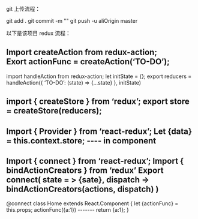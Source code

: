 git 上传流程：

git add .
git commit -m "<commit>"
git push -u aliOrigin master 
 
 以下是该项目 redux 流程：

 Import createAction from redux-action;                        
Exort  actionFunc = createAction(‘TO-DO’);         
---------------------------------------------------------------------                                                                                                                   
import handleAction from redux-action; 
let initState = {};
export reducers = handleAction({
      ‘TO-DO’: (state) => {…state}
}, initState)

import { createStore } from  ‘redux’;
export  store = createStore(reducers);
-----------------------------------------------------------------------------

Import { Provider } from ‘react-redux’;
<Provider store={store}>
<App>
</Provider>
Let {data} = this.context.store; ----   in component
----------------------------------------------------------------------------

Import { connect } from ‘react-redux’;
Import { bindActionCreators } from ‘redux’
Export connect(
   state = > {sate},
   dispatch => bindActionCreators(actions, dispatch)
)
------------------------------------------------------------------------------
@connect
class Home extends React.Component {
      let {actionFunc} = this.props;
      actionFunc({a:1}) -------    return {a:1};
}

